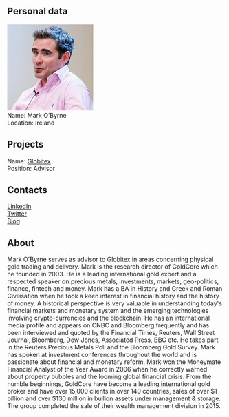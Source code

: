 ## Personal data
![mark obyrne photo](photo/mark_obyrne.jpg)  
Name:   Mark O’Byrne  
Location: Ireland  
## Projects 
Name: [Globitex](../projects/globitex.md)  
Position: Advisor   
## Contacts
[LinkedIn](https://www.linkedin.com/in/markobyrne/)  
[Twitter](https://twitter.com/marktobyrne)  
[Blog](https://medium.com/@mark.obyrne)
## About
Mark O'Byrne serves as advisor to Globitex in areas concerning physical gold trading and delivery. Mark is the research director of GoldCore which he founded in 2003. He is a leading international gold expert and a respected speaker on precious metals, investments, markets, geo-politics, finance, fintech and money.
Mark has a BA in History and Greek and Roman Civilisation when he took a keen interest in financial history and the history of money. A historical perspective is very valuable in understanding today's financial markets and monetary system and the emerging technologies involving crypto-currencies and the blockchain.
He has an international media profile and appears on CNBC and Bloomberg frequently and has been interviewed and quoted by the Financial Times, Reuters, Wall Street Journal, Bloomberg, Dow Jones, Associated Press, BBC etc. He takes part in the Reuters Precious Metals Poll and the Bloomberg Gold Survey. Mark has spoken at investment conferences throughout the world and is passionate about financial and monetary reform.
Mark won the Moneymate Financial Analyst of the Year Award in 2006 when he correctly warned about property bubbles and the looming global financial crisis.
From the humble beginnings, GoldCore have become a leading international gold broker and have over 15,000 clients in over 140 countries, sales of over $1 billion and over $130 million in bullion assets under management & storage. The group completed the sale of their wealth management division in 2015.
